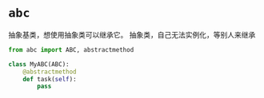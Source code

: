 # `abc`
抽象基类，想使用抽象类可以继承它。
抽象类，自己无法实例化，等别人来继承

```python
from abc import ABC, abstractmethod

class MyABC(ABC):
    @abstractmethod
    def task(self):
        pass
```